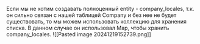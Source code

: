 Если мы не хотим создавать полноценный entity - company_locales, т.к. он сильно связан с нашей таблицей Company и без нее не будет существовать, то мы можем использовать коллекцию для хранения списка. В данном случае он использовал Map, чтобы хранить company_locales.
![[Pasted image 20241219152739.png]]
